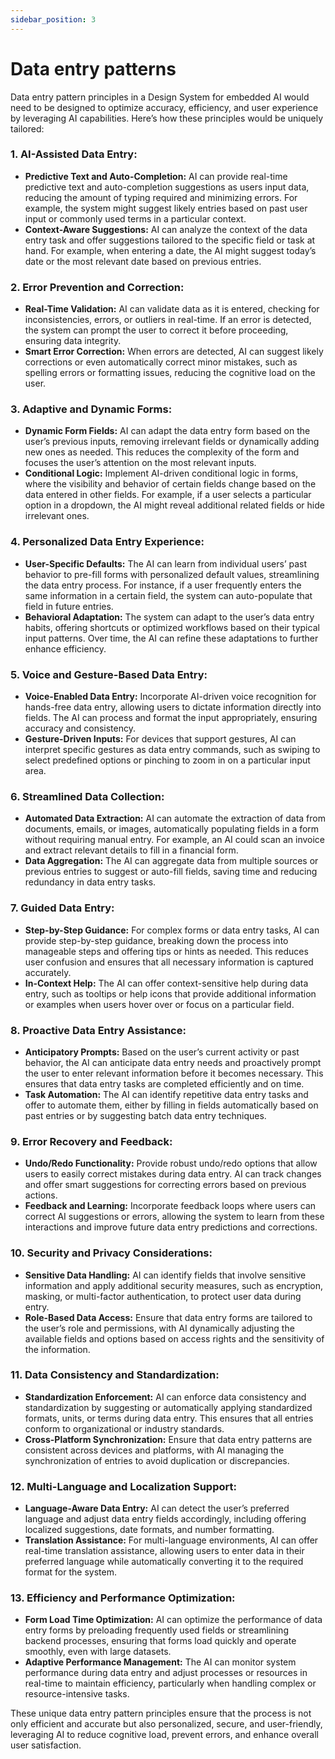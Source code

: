 ```yaml
---
sidebar_position: 3
---
```


# Data entry patterns

Data entry pattern principles in a Design System for embedded AI would need to be designed to optimize accuracy, efficiency, and user experience by leveraging AI capabilities. Here’s how these principles would be uniquely tailored:

### 1. **AI-Assisted Data Entry:**
   - **Predictive Text and Auto-Completion:** AI can provide real-time predictive text and auto-completion suggestions as users input data, reducing the amount of typing required and minimizing errors. For example, the system might suggest likely entries based on past user input or commonly used terms in a particular context.
   - **Context-Aware Suggestions:** AI can analyze the context of the data entry task and offer suggestions tailored to the specific field or task at hand. For example, when entering a date, the AI might suggest today’s date or the most relevant date based on previous entries.

### 2. **Error Prevention and Correction:**
   - **Real-Time Validation:** AI can validate data as it is entered, checking for inconsistencies, errors, or outliers in real-time. If an error is detected, the system can prompt the user to correct it before proceeding, ensuring data integrity.
   - **Smart Error Correction:** When errors are detected, AI can suggest likely corrections or even automatically correct minor mistakes, such as spelling errors or formatting issues, reducing the cognitive load on the user.

### 3. **Adaptive and Dynamic Forms:**
   - **Dynamic Form Fields:** AI can adapt the data entry form based on the user’s previous inputs, removing irrelevant fields or dynamically adding new ones as needed. This reduces the complexity of the form and focuses the user’s attention on the most relevant inputs.
   - **Conditional Logic:** Implement AI-driven conditional logic in forms, where the visibility and behavior of certain fields change based on the data entered in other fields. For example, if a user selects a particular option in a dropdown, the AI might reveal additional related fields or hide irrelevant ones.

### 4. **Personalized Data Entry Experience:**
   - **User-Specific Defaults:** The AI can learn from individual users’ past behavior to pre-fill forms with personalized default values, streamlining the data entry process. For instance, if a user frequently enters the same information in a certain field, the system can auto-populate that field in future entries.
   - **Behavioral Adaptation:** The system can adapt to the user’s data entry habits, offering shortcuts or optimized workflows based on their typical input patterns. Over time, the AI can refine these adaptations to further enhance efficiency.

### 5. **Voice and Gesture-Based Data Entry:**
   - **Voice-Enabled Data Entry:** Incorporate AI-driven voice recognition for hands-free data entry, allowing users to dictate information directly into fields. The AI can process and format the input appropriately, ensuring accuracy and consistency.
   - **Gesture-Driven Inputs:** For devices that support gestures, AI can interpret specific gestures as data entry commands, such as swiping to select predefined options or pinching to zoom in on a particular input area.

### 6. **Streamlined Data Collection:**
   - **Automated Data Extraction:** AI can automate the extraction of data from documents, emails, or images, automatically populating fields in a form without requiring manual entry. For example, an AI could scan an invoice and extract relevant details to fill in a financial form.
   - **Data Aggregation:** The AI can aggregate data from multiple sources or previous entries to suggest or auto-fill fields, saving time and reducing redundancy in data entry tasks.

### 7. **Guided Data Entry:**
   - **Step-by-Step Guidance:** For complex forms or data entry tasks, AI can provide step-by-step guidance, breaking down the process into manageable steps and offering tips or hints as needed. This reduces user confusion and ensures that all necessary information is captured accurately.
   - **In-Context Help:** The AI can offer context-sensitive help during data entry, such as tooltips or help icons that provide additional information or examples when users hover over or focus on a particular field.

### 8. **Proactive Data Entry Assistance:**
   - **Anticipatory Prompts:** Based on the user’s current activity or past behavior, the AI can anticipate data entry needs and proactively prompt the user to enter relevant information before it becomes necessary. This ensures that data entry tasks are completed efficiently and on time.
   - **Task Automation:** The AI can identify repetitive data entry tasks and offer to automate them, either by filling in fields automatically based on past entries or by suggesting batch data entry techniques.

### 9. **Error Recovery and Feedback:**
   - **Undo/Redo Functionality:** Provide robust undo/redo options that allow users to easily correct mistakes during data entry. AI can track changes and offer smart suggestions for correcting errors based on previous actions.
   - **Feedback and Learning:** Incorporate feedback loops where users can correct AI suggestions or errors, allowing the system to learn from these interactions and improve future data entry predictions and corrections.

### 10. **Security and Privacy Considerations:**
   - **Sensitive Data Handling:** AI can identify fields that involve sensitive information and apply additional security measures, such as encryption, masking, or multi-factor authentication, to protect user data during entry.
   - **Role-Based Data Access:** Ensure that data entry forms are tailored to the user’s role and permissions, with AI dynamically adjusting the available fields and options based on access rights and the sensitivity of the information.

### 11. **Data Consistency and Standardization:**
   - **Standardization Enforcement:** AI can enforce data consistency and standardization by suggesting or automatically applying standardized formats, units, or terms during data entry. This ensures that all entries conform to organizational or industry standards.
   - **Cross-Platform Synchronization:** Ensure that data entry patterns are consistent across devices and platforms, with AI managing the synchronization of entries to avoid duplication or discrepancies.

### 12. **Multi-Language and Localization Support:**
   - **Language-Aware Data Entry:** AI can detect the user’s preferred language and adjust data entry fields accordingly, including offering localized suggestions, date formats, and number formatting.
   - **Translation Assistance:** For multi-language environments, AI can offer real-time translation assistance, allowing users to enter data in their preferred language while automatically converting it to the required format for the system.

### 13. **Efficiency and Performance Optimization:**
   - **Form Load Time Optimization:** AI can optimize the performance of data entry forms by preloading frequently used fields or streamlining backend processes, ensuring that forms load quickly and operate smoothly, even with large datasets.
   - **Adaptive Performance Management:** The AI can monitor system performance during data entry and adjust processes or resources in real-time to maintain efficiency, particularly when handling complex or resource-intensive tasks.

These unique data entry pattern principles ensure that the process is not only efficient and accurate but also personalized, secure, and user-friendly, leveraging AI to reduce cognitive load, prevent errors, and enhance overall user satisfaction.